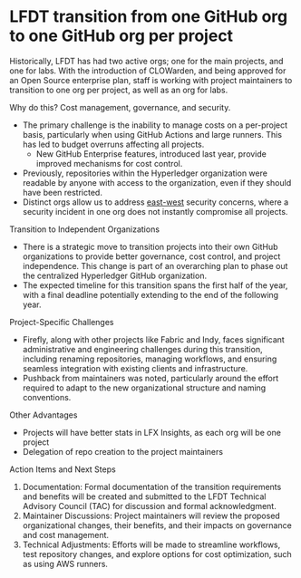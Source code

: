 # LFDT transition from one GitHub org to one GitHub org per project

Historically, LFDT has had two active orgs; one for the main projects, and one for labs. With the introduction of CLOWarden, and being approved for an Open Source enterprise plan, staff is working with project maintainers to transition to one org per project, as well as an org for labs.

Why do this? Cost management, governance, and security.

* The primary challenge is the inability to manage costs on a per-project basis, particularly when using GitHub Actions and large runners. This has led to budget overruns affecting all projects.
  * New GitHub Enterprise features, introduced last year, provide improved mechanisms for cost control.
* Previously, repositories within the Hyperledger organization were readable by anyone with access to the organization, even if they should have been restricted. 
* Distinct orgs allow us to address [east-west](https://en.wikipedia.org/wiki/East-west_traffic) security concerns, where a security incident in one org does not instantly compromise all projects.

Transition to Independent Organizations

* There is a strategic move to transition projects into their own GitHub organizations to provide better governance, cost control, and project independence. This change is part of an overarching plan to phase out the centralized Hyperledger GitHub organization.
* The expected timeline for this transition spans the first half of the year, with a final deadline potentially extending to the end of the following year.

Project-Specific Challenges

* Firefly, along with other projects like Fabric and Indy, faces significant administrative and engineering challenges during this transition, including renaming repositories, managing workflows, and ensuring seamless integration with existing clients and infrastructure.
* Pushback from maintainers was noted, particularly around the effort required to adapt to the new organizational structure and naming conventions.

Other Advantages

* Projects will have better stats in LFX Insights, as each org will be one project
* Delegation of repo creation to the project maintainers

Action Items and Next Steps

1. Documentation: Formal documentation of the transition requirements and benefits will be created and submitted to the LFDT Technical Advisory Council (TAC) for discussion and formal acknowledgment.
1. Maintainer Discussions: Project maintainers will review the proposed organizational changes, their benefits, and their impacts on governance and cost management.
1. Technical Adjustments: Efforts will be made to streamline workflows, test repository changes, and explore options for cost optimization, such as using AWS runners.
